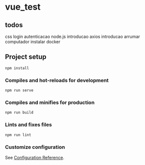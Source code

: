 # vue_test

## todos
<!-- - pagina do login
  - Email
  - Senha
- No cadastro:
  - Verificar se as senhas batem
  - Verificar se aceitou os termos
  - Verificar se email 'e valido
  - Verificar se nao tem nada em branco
  - criar funcao de cadastro e deixar o obj pronto {name: "", email: "", password: ""}
  - printa o obj
- Store `auth` 
  - autenticacao -->
  css login autenticacao
  node.js introducao
  axios introducao
  arrumar computador
  instalar docker

## Project setup
```
npm install
```

### Compiles and hot-reloads for development
```
npm run serve
```

### Compiles and minifies for production
```
npm run build
```

### Lints and fixes files
```
npm run lint
```

### Customize configuration
See [Configuration Reference](https://cli.vuejs.org/config/).

